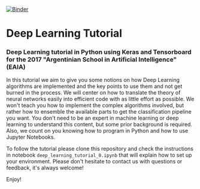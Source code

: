 [![Binder](https://mybinder.org/badge.svg)](https://mybinder.org/v2/gh/fMercury/DeepLearningEAIA/master)

# Deep Learning Tutorial

### Deep Learning tutorial in Python using Keras and Tensorboard for the 2017 "Argentinian School in Artificial Intelligence" (EAIA)

In this tutorial we aim to give you some notions on how Deep Learning algorithms are implemented and the key points
to use them and not get burned in the process. We will center on how to translate the theory of neural networks easily into
efficient code with as little effort as possible. We won't teach you how to implement the complex algorithms involved,
but rather how to ensemble the available parts to get the classification pipeline you want. You don't need to be an
expert in machine learning or deep learning to understand this content, but some prior background is required.
Also, we count on you knowing how to program in Python and how to use Jupyter Notebooks. 

To follow the tutorial please clone this repository and check the instructions in notebook `deep_learning_tutorial_0.ipynb`
that will explain how to set up your environment. Please don't hesitate to contact us with questions or feedback, it's always 
welcome!

Enjoy!

